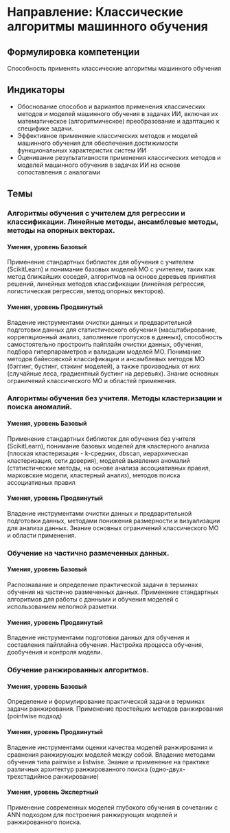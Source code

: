 # Направление: Классические алгоритмы машинного обучения
## Формулировка компетенции
Способность применять классические алгоритмы машинного обучения
## Индикаторы
* Обоснование способов и вариантов применения классических методов и моделей машинного обучения в задачах ИИ, включая их математическое (алгоритмическое) преобразование и адаптацию к специфике задачи.
* Эффективное применение классических методов и моделей машинного обучения для обеспечения достижимости функциональных характеристик систем ИИ
* Оценивание результативности применения классических методов и моделей машинного обучения в задачах ИИ на основе сопоставления с аналогами
## Темы
### Алгоритмы обучения с учителем для регрессии и классификации. Линейные методы, ансамблевые методы, методы на опорных векторах.
#### Умения, уровень Базовый
Применение стандартных библиотек для обучения с учителем (ScikitLearn) и понимание базовых моделей МО с учителем, таких как метод ближайших соседей, алгоритмов на основе деревьев принятия решений, линейных методов классификации (линейная регрессия, логистическая регрессия, метод опорных векторов).
#### Умения, уровень Продвинутый
Владение инструментами очистки данных и предварительной подготовки данных для статистического обучения (масштабирование, корреляционный анализ, заполнение пропусков в данных), способность самостоятельно простроить пайплайн очистки данных, обучения, подбора гиперпараметров и валидации моделей МО. Понимание методов байесовской классификации и ансамблевых методов МО (бэггинг, бустинг, стэкинг моделей), а также производных от них (случайные леса, градиентный бустинг на деревьях). Знание основных ограничений классического МО и областей применения.
### Алгоритмы обучения без учителя. Методы кластеризации и поиска аномалий.
#### Умения, уровень Базовый
Применение стандартных библиотек для обучения без учителя (ScikitLearn), понимание базовых моделей для кластерного анализа (плоская кластеризация - k-средних, dbscan, иерархическая кластеризация, сети доверия), моделей выявления аномалий (статистические методы, на основе анализа ассоциативных правил, марковские модели, кластерный анализ), методов поиска ассоциативных правил
#### Умения, уровень Продвинутый
Владение инструментами очистки данных и предварительной подготовки данных, методами понижения размерности и визуализации для анализа данных. Знание основных ограничений классического МО и области применения.
### Обучение на частично размеченных данных.
#### Умения, уровень Базовый
Распознавание и определение практической задачи в терминах обучения на частично размеченных данных. Применение стандартных алгоритмов для работы с данными и обучения моделей с использованием неполной разметки.
#### Умения, уровень Продвинутый
Владение инструментами подготовки данных для обучения и составления пайплайна обучения. Настройка процесса обучения, дообучения и контроля модели.
### Обучение ранжированных алгоритмов.
#### Умения, уровень Базовый
Определение и формулирование практической задачи в терминах задачи ранжирования. Применение простейших методов ранжирования (pointwise подход)
#### Умения, уровень Продвинутый
Владение инструментами оценки качества моделей ранжирования и сравнения ранжирующих моделей между собой. Владение методами обучения типа pairwise и listwise. Знание и применение на практике различных архитектур ранжированного поиска (одно-двух-трехстадийное ранжирование)
#### Умения, уровень Экспертный
Применение современных моделей глубокого обучения в сочетании с ANN подходом для построения ранжирующих моделей и ранжированного поиска.

